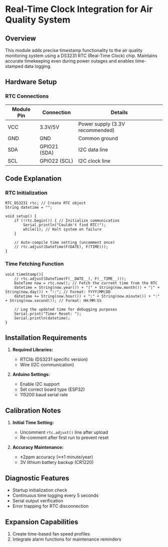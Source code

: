 # Real-Time Clock Integration for Air Quality System

## Overview
This module adds precise timestamp functionality to the air quality monitoring system using a DS3231 RTC (Real-Time Clock) chip. Maintains accurate timekeeping even during power outages and enables time-stamped data logging.

## Hardware Setup

### RTC Connections
| Module Pin | Connection       | Details                                  |
|------------|------------------|------------------------------------------|
| VCC        | 3.3V/5V          | Power supply (3.3V recommended)          |
| GND        | GND              | Common ground                            |
| SDA        | GPIO21 (SDA)     | I2C data line                            |
| SCL        | GPIO22 (SCL)     | I2C clock line                           |

## Code Explanation

### RTC Initialization

```
RTC_DS3231 rtc; // Create RTC object
String datetime = "";

void setup() {
    if (!rtc.begin()) { // Initialize communication
        Serial.println("Couldn't find RTC!");
        while(1); // Halt system on failure
    }

    // Auto-compile time setting (uncomment once)
    // rtc.adjust(DateTime(F(DATE), F(TIME)));
}
```

### Time Fetching Function

```
void timeStamp(){
    // rtc.adjust(DateTime(F(__DATE__), F(__TIME__)));
    DateTime now = rtc.now(); // Fetch the current time from the RTC
    datetime = String(now.year()) + "|" + String(now.month()) + "|" + String(now.day()) + "::"; // Format: YYYY|MM|DD
    datetime += String(now.hour()) + ":" + String(now.minute()) + ":" + String(now.second()); // Format: HH:MM:SS

    // Log the updated time for debugging purposes
    Serial.print("Timer Reset: ");
    Serial.println(datetime);
}
```


## Installation Requirements
1. **Required Libraries:**
   - RTClib (DS3231 specific version)
   - Wire (I2C communication)

2. **Arduino Settings:**
   - Enable I2C support
   - Set correct board type (ESP32)
   - 115200 baud serial rate

## Calibration Notes
1. **Initial Time Setting:**
   - Uncomment `rtc.adjust()` line after upload
   - Re-comment after first run to prevent reset

2. **Accuracy Maintenance:**
   - ±2ppm accuracy (≈±1 minute/year)
   - 3V lithium battery backup (CR1220)

## Diagnostic Features
- Startup initialization check
- Continuous time logging every 5 seconds
- Serial output verification
- Error trapping for RTC disconnection

## Expansion Capabilities
1. Create time-based fan speed profiles
2. Integrate alarm functions for maintenance reminders